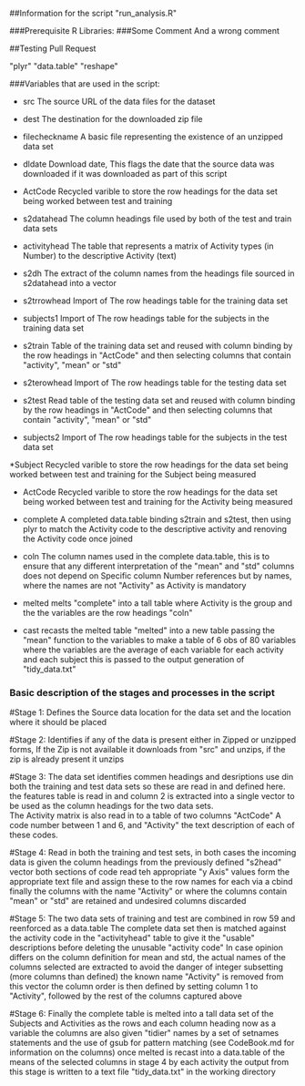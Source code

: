 
##Information for the script "run_analysis.R"

###Prerequisite R Libraries:
###Some Comment
And a wrong comment

##Testing Pull Request

"plyr"
"data.table"
"reshape"

###Variables that are used in the script:

* src
The source URL of the data files for the dataset

* dest
The destination for the downloaded zip file

* filecheckname
A basic file representing the existence of an unzipped data set

* dldate
Download date, This flags the date that the source data was downloaded if it was downloaded as part of this script

* ActCode
Recycled varible to store the row headings for the data set being worked between test and training

* s2datahead
The column headings file used by both of the test and train data sets

* activityhead
The table that represents a matrix of Activity types (in Number) to the descriptive Activity (text)

* s2dh
The extract of the column names from the headings file sourced in s2datahead into a vector

* s2trrowhead
Import of The row headings table for the training data set

* subjects1
Import of The row headings table for the subjects in the training data set

* s2train
Table of the training data set and reused with column binding by the row headings in "ActCode" and then selecting columns that contain "activity", "mean" or "std" 

* s2terowhead
Import of The row headings table for the testing data set

* s2test
Read table of the testing data set and reused with column binding by the row headings in "ActCode" and then selecting columns that contain "activity", "mean" or "std" 

* subjects2
Import of The row headings table for the subjects in the test data set

*Subject
Recycled varible to store the row headings for the data set being worked between test and training for the Subject being measured

* ActCode
Recycled varible to store the row headings for the data set being worked between test and training for the Activity being measured

* complete
A completed data.table binding s2train and s2test, then using plyr to match the Activity code to the descriptive activity and renoving the Activity code once joined

* coln
The column names used in the complete data.table, this is to ensure that any different interpretation of the "mean" and "std" columns does not depend on Specific column Number references but by names, where the names are not "Activity" as Activity is mandatory

* melted
melts "complete" into a tall table where Activity is the group and the the variables are the row headings "coln"

* cast
recasts the melted table "melted" into a new table passing the "mean" function to the variables to make a table of 6 obs of 80 variables where the variables are the average of each variable for each activity and each subject this is passed to the output generation of "tidy_data.txt"


### Basic description of the stages and processes in the script

#Stage 1: 
Defines the Source data location for the data set and the location where it should be placed

#Stage 2: 
Identifies if any of the data is present either in Zipped or unzipped forms, If the Zip is not available it downloads from "src" and unzips, if the zip is already present it unzips

#Stage 3: 
The data set identifies commen headings and desriptions use din both the training and test data sets so these are read in and defined here. the features table is read in and column 2 is extracted into a single vector to be used as the column headings for the two data sets.  
The Activity matrix is also read in to a table of two columns "ActCode" A code number between 1 and 6, and "Activity" the text description of each of these codes. 

#Stage 4:
Read in both the training and test sets, in both cases the incoming data is given the column headings from the previously defined "s2head" vector
both sections of code read teh appropriate "y Axis" values form the appropriate text file and assign these to the row names for each via a cbind
finally the columns with the name "Activity" or where the columns contain "mean" or "std" are retained and undesired columns discarded

#Stage 5:
The two data sets of training and test are combined in row 59 and reenforced as a data.table
The complete data set then is matched against the activity code in the "activityhead" table to give it the "usable" descriptions before deleting the unusable "activity code"
In case opinion differs on the column definition for mean and std, the actual names of the columns selected are extracted to avoid the danger of integer subsetting (more columns than defined) the known name "Activity" is removed from this vector
the column order is then defined by setting column 1 to "Activity", followed by the rest of the columns captured above

#Stage 6:
Finally the complete table is melted into a tall data set of the Subjects and Activities as the rows and each column heading now as a variable
the columns are also given "tidier" names by a set of setnames statements and the use of gsub for pattern matching (see CodeBook.md for information on the columns)
once melted is recast into a data.table of the means of the selected columns in stage 4 by each activity
the output from this stage is written to a text file "tidy_data.txt" in the working directory




